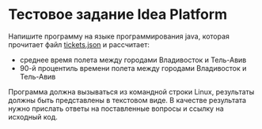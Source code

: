 # Тестовое задание Idea Platform

Напишите программу на языке программирования java, которая прочитает файл [tickets.json](tickets.json) и рассчитает:
* среднее время полета между городами Владивосток и Тель-Авив
* 90-й процентиль времени полета между городами Владивосток и Тель-Авив

Программа должна вызываться из командной строки Linux, результаты должны быть представлены в текстовом виде.
В качестве результата нужно прислать ответы на поставленные вопросы и ссылку на исходный код.